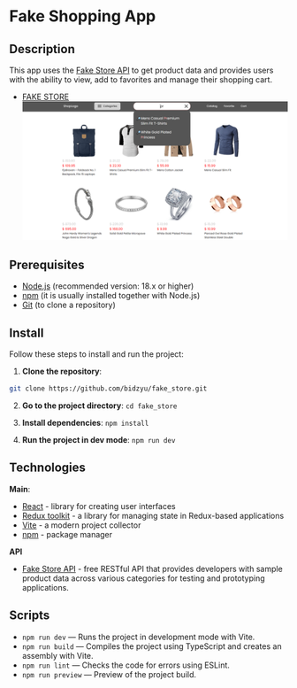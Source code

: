 # Fake Shopping App

## Description
This app uses the [Fake Store API](https://fakestoreapi.com) to get product data and provides users with the ability to view, add to favorites and manage their shopping cart.

* [FAKE STORE](https://goldfakestore.netlify.app)
![Preview of the project](public/rm.title.png)

## Prerequisites
- [Node.js](https://nodejs.org/) (recommended version: 18.x or higher)
- [npm](https://www.npmjs.com/) (it is usually installed together with Node.js)
- [Git](https://git-scm.com/) (to clone a repository)

## Install
Follow these steps to install and run the project:

1. **Clone the repository**:
  ```bash
  git clone https://github.com/bidzyu/fake_store.git
  ```

2. **Go to the project directory**:
  `cd fake_store`

3. **Install dependencies**:
  `npm install`

4. **Run the project in dev mode**:
  `npm run dev`

## Technologies
**Main**:
- [React](https://react.dev) - library for creating user interfaces
- [Redux toolkit](https://redux-toolkit.js.org/) - a library for managing state in Redux-based applications
- [Vite](https://vite.dev/guide/) - a modern project collector
- [npm](https://www.npmjs.com) - package manager

**API**
- [Fake Store API](https://fakestoreapi.com) - free RESTful API that provides developers with sample product data across various categories for testing and prototyping applications.

## Scripts

-  `npm run dev` — Runs the project in development mode with Vite.
-  `npm run build` — Compiles the project using TypeScript and creates an assembly with Vite.
-  `npm run lint` — Checks the code for errors using ESLint.
-  `npm run preview` — Preview of the project build.
